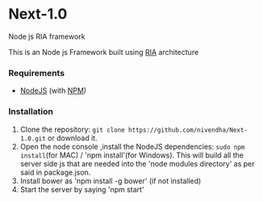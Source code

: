 # Next-1.0
Node js RIA framework

This is an Node js Framework built using [RIA](https://msdn.microsoft.com/en-us/library/ee658083.aspx) architecture

### Requirements
* [NodeJS](http://nodejs.org/) (with [NPM](https://www.npmjs.org/))

### Installation
1. Clone the repository: `git clone https://github.com/nivendha/Next-1.0.git` or download it.
2. Open the node console ,install the NodeJS dependencies: `sudo npm install`(for MAC) / 'npm install'(for Windows).
This will build all the server side js that are needed into the 'node modules directory' as per said in package.json.
3. Install bower as 'npm install -g bower' (if not installed)
4. Start the server by saying 'npm start'
